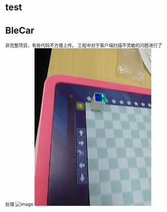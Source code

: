 # test
# BleCar
 非完整项目，有些代码不方便上传。
 工程中对于客户端扫描不灵敏的问题进行了处理
![image](/app/src/main/res/drawable/pic1.gif)
![image](/app/src/main/res/drawable/pic2.gif)